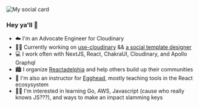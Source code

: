 ![My social card](https://res.cloudinary.com/testing-hooks-upload/image/upload/v1594327700/og-image_1_c2xx6n.png)

### Hey ya'll 👋

- :cloud:  I'm an Advocate Engineer for Cloudinary
- 👷‍♂️  Currently working on [use-cloudinary](https://github.com/domitriusclark/use-cloudinary) && [a social template designer](https://github.com/domitriusclark/generate-media-templates)
- :computer:  I work often with NextJS, React, ChakraUI, Cloudinary, and Apollo Graphql
- :cityscape:  I organize [Reactadelphia](https://meetup.com/reactadelphia) and help others build up their communities
- :egg:  I'm also an instructor for [Egghead](https://egghead.io/instructors/domitrius-clark), mostly teaching tools in the React ecosysystem 
- 👨‍🏫   I'm interested in learning Go, AWS, Javascript (cause who really knows JS???), and ways to make an impact slamming keys
